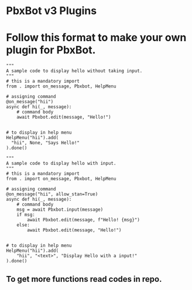 # PbxBot v3 Plugins

# Follow this format to make your own plugin for PbxBot.

```python3
"""
A sample code to display hello without taking input.
"""
# this is a mandatory import
from . import on_message, Pbxbot, HelpMenu

# assigning command
@on_message("hii")
async def hi(_, message):
    # command body
    await Pbxbot.edit(message, "Hello!")


# to display in help menu
HelpMenu("hii").add(
  "hii", None, "Says Hello!"
).done()
```

```python3
"""
A sample code to display hello with input.
"""
# this is a mandatory import
from . import on_message, Pbxbot, HelpMenu

# assigning command
@on_message("hii", allow_stan=True)
async def hi(_, message):
    # command body
    msg = await Pbxbot.input(message)
    if msg:
        await Pbxbot.edit(message, f"Hello! {msg}")
    else:
        await Pbxbot.edit(message, "Hello!")


# to display in help menu
HelpMenu("hii").add(
    "hii", "<text>", "Display Hello with a input!"
).done()
```


## To get more functions read codes in repo.
